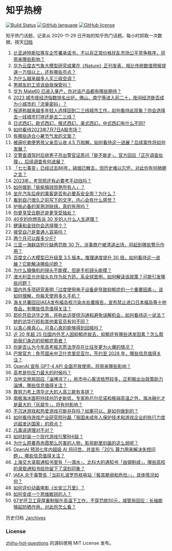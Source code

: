 # 知乎热榜
[![Build Status](https://github.com/ToWeLong/zhihu-hot-questions/workflows/CI/badge.svg)](https://github.com/ToWeLong/zhihu-hot-questions/actions)
[![GitHub language](https://img.shields.io/badge/language-golang-orange.svg)](https://golang.org/)
[![GitHub license](https://img.shields.io/github/license/ToWeLong/zhihu-hot-questions)](https://github.com/ToWeLong/zhihu-hot-questions/blob/main/LICENSE)

知乎热门话题，记录从 2020-11-29 日开始的知乎热门话题。每小时抓取一次数据，按天[归档](./archives)

<!-- BEGIN -->

1. [比亚迪特斯拉等车企签署承诺书，不以非正常价格扰乱市场公平竞争秩序，将带来哪些影响？](https://www.zhihu.com/question/610644843)
1. [华为云盘古气象大模型研究成果在《Nature》正刊发表，相比传统数值预报提速一万倍以上，还有哪些亮点？](https://www.zhihu.com/question/610665117)
1. [为什么越来越多人买三级空调？](https://www.zhihu.com/question/601063590)
1. [男朋友的工资该由我保管吗？](https://www.zhihu.com/question/609500858)
1. [华为 Mate60 已进入量产，你对该产品都有哪些期待？](https://www.zhihu.com/question/609780307)
1. [2023 城市夜经济指数排名出炉，佛山、南宁等进入前二十，夜间经济能否成为小城市的「流量密码」？](https://www.zhihu.com/question/610645317)
1. [报道称越来越多年轻人选择回到二三线城市工作，如何看待此现象？你会选择去一线城市打拼还是去二三线？](https://www.zhihu.com/question/610805619)
1. [日式西幻，欧式西幻，俄式西幻，美式西幻，中式西幻有什么不同?](https://www.zhihu.com/question/553760574)
1. [如何看待2023年7月7日A股市场？](https://www.zhihu.com/question/610802975)
1. [有哪些适合小暑节气发的文案？](https://www.zhihu.com/question/541032052)
1. [被逼吃粪便男孩父亲否认收 4.5 万和解，如何看待这一进展？后续案件将如何发展？](https://www.zhihu.com/question/610638333)
1. [交警查酒驾时后排男子亮出警官证质问「能不能走」，官方回应「正在调查处理」，后续调查有何进展？](https://www.zhihu.com/question/610659420)
1. [「七七事变」已经过去86年，硝烟已散去，但历史难以忘怀，对此你有何肺腑之言？](https://www.zhihu.com/question/610820238)
1. [2023年，考驾照还有必要考手动挡吗？](https://www.zhihu.com/question/609711494)
1. [如何做到「偷偷搞钱惊艳所有人」？](https://www.zhihu.com/question/592108248)
1. [坐在汽车后座的乘客是否有必要系安全带？为什么？](https://www.zhihu.com/question/27909668)
1. [看到自己很久之前写下的文字，内心会有什么感觉？](https://www.zhihu.com/question/605983050)
1. [护肤必备的家用测肤镜，真的有用吗？](https://www.zhihu.com/question/601041239)
1. [你更享受合群还是更享受独处？](https://www.zhihu.com/question/609484263)
1. [40岁的你想告诉 30 岁的人什么人生道理？](https://www.zhihu.com/question/419127632)
1. [健康和金钱你会选择哪个？](https://www.zhihu.com/question/607909188)
1. [接受自己是普通人容易吗？](https://www.zhihu.com/question/608844269)
1. [两个月可以瘦多少斤?](https://www.zhihu.com/question/430561258)
1. [三亚一海鲜店短斤缺两罚款 30 万，涉事商户被清退出场，将起到哪些警示作用？](https://www.zhihu.com/question/610555575)
1. [百度文心大模型已升级至 3.5 版本，推理速度提升 30 倍，如何看待这一进展？它能解决哪些问题？](https://www.zhihu.com/question/610719484)
1. [为什么摄像机的镜头不能摸，但是手机镜头能摸？](https://www.zhihu.com/question/610269078)
1. [澳大利亚允许摇头丸作为处方药，系全球首例，如何解读该政策？可能引发哪些问题？](https://www.zhihu.com/question/610426495)
1. [国内外多项研究表明「过度使用电子设备是导致抑郁症的一个重要因素」，该如何理解，你每天使用多久手机？](https://www.zhihu.com/question/610662639)
1. [海关总署回应IAEA发布福岛核污染水处置报告，宣布禁止进口日本福岛等十地食品，有哪些信息值得关注？](https://www.zhihu.com/question/610811776)
1. [耶伦开启访华之旅，并称此访提供沟通和避免误解机会，如何看待这一说法？她的访华行程和其他美官员有何不同？](https://www.zhihu.com/question/610802869)
1. [以真心换真心，可真心真的能够得到回报吗？](https://www.zhihu.com/question/609773794)
1. [近 20 年超 25 位国内外艺人因抑郁症故去，抑郁症有哪些诱发因素？怎么帮助我们身边的抑郁症患者？](https://www.zhihu.com/question/610740729)
1. [你是否认为今年高考报志愿法学存在比往年更为火爆的情况？](https://www.zhihu.com/question/610440391)
1. [巴黎官方：免签国米中卫什克里尼亚尔，签约至 2028 年，哪些信息值得关注？](https://www.zhihu.com/question/610713169)
1. [OpenAI 宣布 GPT-4 API 全面开放使用，将带来哪些影响？](https://www.zhihu.com/question/610804494)
1. [高考是你压力最大的时候吗？](https://www.zhihu.com/question/605235126)
1. [当地文旅局回应「淄博凉了」，称市中心客流依然较多，正积极出台政策助力淄博，哪些信息值得关注？](https://www.zhihu.com/question/610665108)
1. [靠努力考上清华北大的人高三能有多拼？](https://www.zhihu.com/question/389566180)
1. [南极海冰面积持续创历史新低，专家称厄尔尼诺和极端高温之外，海冰融化才是最大的「灰犀牛」，将有何影响？](https://www.zhihu.com/question/610740747)
1. [不沉迷游戏和热爱游戏可能并存吗？如果可以，是如何做到的？](https://www.zhihu.com/question/602728740)
1. [如何看待游戏产业研究院孙磊「我国未成年人保护技术和游戏企业的执行力度远超发达国家」的观点？](https://www.zhihu.com/question/610696385)
1. [凡事讲道理对不对？](https://www.zhihu.com/question/609296952)
1. [如何封装一个现代游戏引擎RHI层？](https://www.zhihu.com/question/604591389)
1. [为什么原著燕赤霞那么厉害的人物，影视剧里刻画的这么弱呢？](https://www.zhihu.com/question/478316660)
1. [OpenAI 预测七年内超级 AI 将问世，并宣布「20% 算力用来解决失控问题」，哪些信息值得关注？](https://www.zhihu.com/question/610639130)
1. [上海交大录取通知书里有「一滴水」，北科大的通知书「由钢制成」，哪些高校的录取通知书给你留下了深刻印象？](https://www.zhihu.com/question/610635358)
1. [IAEA 总干事警告「当前扎波罗热核电站『极其脆弱和危险』」，具体情况如何？](https://www.zhihu.com/question/610625389)
1. [如何评价动画电影《长安三万里》？](https://www.zhihu.com/question/609892588)
1. [如何变成一个思维敏锐的人？](https://www.zhihu.com/question/601833401)
1. [67岁环卫工穿厚重制服在高温下工作，不穿罚款50元，城管局回应：长袖能够起防晒作用，对此你怎么看？](https://www.zhihu.com/question/610461726)

<!-- END -->

历史归档 [./archives](./archives)


### License
[zhihu-hot-questions](https://github.com/towelong/zhihu-hot-questions) 的源码使用 MIT License 发布。